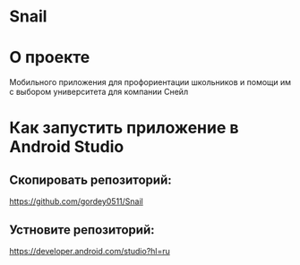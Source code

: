 # Snail
# О проекте
Мобильного приложения для профориентации школьников и помощи им с выбором университета для компании Снейл
# Как запустить приложение в Android Studio
## Скопировать репозиторий:
https://github.com/gordey0511/Snail
## Устновите репозиторий:
https://developer.android.com/studio?hl=ru
